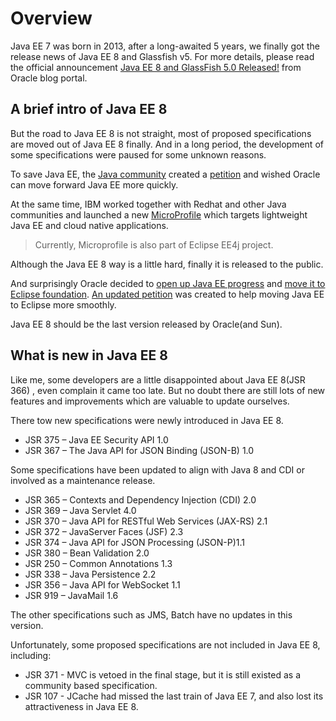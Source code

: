 # Overview

Java EE 7 was born in 2013, after a long-awaited 5 years, we finally got the release news of Java EE 8 and Glassfish v5. For more details, please read the official announcement [Java EE 8 and GlassFish 5.0 Released!](https://blogs.oracle.com/theaquarium/java-ee-8-is-final-and-glassfish-50-is-released) from Oracle blog portal.

## A brief intro of Java EE 8



But the road to Java EE 8 is not straight, most of proposed specifications are moved out of Java EE 8 finally. And in a long period, the development of some specifications were paused for some unknown reasons.

To save Java EE, the [Java community](https://javaee-guardians.io/) created a [petition](https://www.change.org/p/larry-ellison-tell-oracle-to-move-forward-java-ee-as-a-critical-part-of-the-global-it-industry) and wished Oracle can move forward Java EE more quickly.

At the same time, IBM worked together with Redhat and other Java communities and launched a new [MicroProfile](http://microprofile.io) which targets lightweight Java EE and cloud native applications. 

> Currently, Microprofile is also part of Eclipse EE4j project.

Although the Java EE 8 way is a little hard, finally it is released to the public.

And surprisingly Oracle decided to [open up Java EE progress](https://blogs.oracle.com/theaquarium/opening-up-java-ee) and [move it to Eclipse foundation](https://blogs.oracle.com/theaquarium/opening-up-ee-update). [An updated petition](https://www.change.org/p/larry-ellison-tell-oracle-to-move-forward-java-ee-as-a-critical-part-of-the-global-it-industry/u/21473794?utm_medium=email&utm_source=petition_update&utm_campaign=146669&sfmc_tk=xZ%2f6z4TGoQ02piKnRtK%2bejNgWC%2bWD6nr3P%2bcjkRrgGJqXJLLTSlXDQ6alq40O5pe&j=146669&sfmc_sub=46994739&l=32_HTML&u=27789648&mid=7259882&jb=1) was created to help moving Java EE to Eclipse more smoothly.

Java EE 8 should be the last version released by Oracle\(and Sun\).

## What is new in Java EE 8

Like me, some developers are a little disappointed about Java EE 8\(JSR 366\) , even complain it came  too late. But no doubt there are still lots of new features and improvements which are valuable to update ourselves.

There tow new specifications were newly introduced in Java EE 8.

* JSR 375 – Java EE Security API 1.0
* JSR 367 – The Java API for JSON Binding \(JSON-B\) 1.0

Some specifications have been updated to align with Java 8 and CDI or involved as a maintenance release.

* JSR 365 – Contexts and Dependency Injection \(CDI\) 2.0
* JSR 369 – Java Servlet 4.0
* JSR 370 – Java API for RESTful Web Services \(JAX-RS\) 2.1
* JSR 372 – JavaServer Faces \(JSF\) 2.3
* JSR 374 – Java API for JSON Processing \(JSON-P\)1.1
* JSR 380 – Bean Validation 2.0
* JSR 250 – Common Annotations 1.3
* JSR 338 – Java Persistence 2.2
* JSR 356 – Java API for WebSocket 1.1
* JSR 919 – JavaMail 1.6

The other specifications such as JMS, Batch have no updates in this version.

Unfortunately, some proposed specifications are not included in Java EE 8, including:

* JSR 371 - MVC is vetoed in the final stage, but it is still existed as a community based specification. 
* JSR 107 - JCache had missed the last train of Java EE 7, and also lost its attractiveness in Java EE 8.

